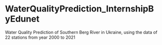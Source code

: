 # WaterQualityPrediction_InternshipByEdunet
Water Quality Prediction of Southern Berg River in Ukraine, using the data of 22 stations from year 2000 to 2021
